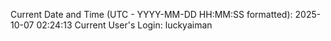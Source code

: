 Current Date and Time (UTC - YYYY-MM-DD HH:MM:SS formatted): 2025-10-07 02:24:13
Current User's Login: luckyaiman
